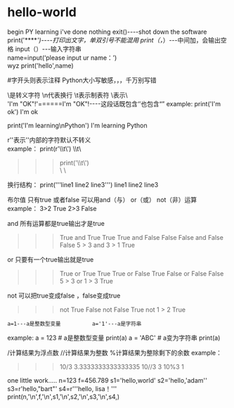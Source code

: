# hello-world
begin PY learning
i've done nothing
exit()----shot down the software
print('******')----打印出文字，单双引号不能混用
print（*，*）---中间加，会输出空格
input（）---输入字符串    
name=input(‘please input ur name：’)    
wyz
print('hello',name)


#字开头则表示注释
Python大小写敏感，，，千万别写错


\是转义字符          \n代表换行    \t表示制表符     \\表示\         
'I\'m \"OK\"!'======I'm "OK"!----这段话既包含‘’也包含“”
example:
print('I\'m ok')
I'm ok

print('I\'m learning\nPython')
I'm learning 
Python

r''表示''内部的字符默认不转义   
example：
print(r'\\\t\\')
\\\t\\
>>> print('\\\t\\')  
\	\

换行结构：
print('''line1
line2
line3''')
line1
line2
line3


布尔值    只有true 或者false    可以用and（与） or（或） not（非）运算
example：
3>2
True
2>3
False

and   所有运算都是true输出才是true
>>> True and True
True
>>> True and False
False
>>> False and False
False
>>> 5 > 3 and 3 > 1
True


or    只要有一个true输出就是true
>>> True or True
True
>>> True or False
True
>>> False or False
False
>>> 5 > 3 or 1 > 3
True


not   可以把true变成false ，false变成true
>>> not True
False
>>> not False
True
>>> not 1 > 2
True


    a=1---a是整数型变量          a='1'---a是字符串
example:
a = 123 # a是整数型变量
print(a)
a = 'ABC' # a变为字符串
print(a)


/计算结果为浮点数     //计算结果为整数     %计算结果为整除剩下的余数
example：
>>> 10/3
3.3333333333333335
>>> 10//3
3
>>> 10%3
1

one little work.....
n=123
f=456.789
s1='hello,world'
s2='hello,\'adam\''
s3=r'hello,"bart"'
s4=r'''hello,
lisa！'''
print(n,'\n',f,'\n',s1,'\n',s2,'\n',s3,'\n',s4,)

